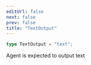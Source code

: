 ```yaml
---
editUrl: false
next: false
prev: false
title: "TextOutput"
---
```


```ts
type TextOutput = "text";
```

Agent is expected to output text
